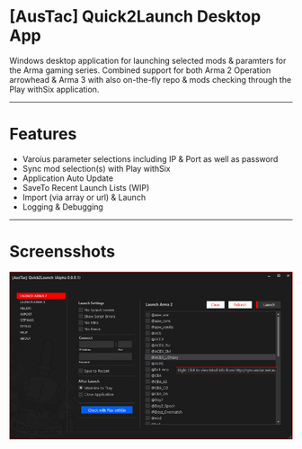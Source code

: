 
# [AusTac] Quick2Launch Desktop App

Windows desktop application for launching selected mods & paramters for the Arma gaming series. Combined support for both Arma 2 Operation arrowhead & Arma 3 with also on-the-fly repo & mods checking through the Play withSix application.

-------------------------------------------------------------------

# Features

- Varoius parameter selections including IP & Port as well as password
- Sync mod selection(s) with Play withSix
- Application Auto Update
- SaveTo Recent Launch Lists (WIP)
- Import (via array or url) & Launch
- Logging & Debugging

-------------------------------------------------------------------

# Screensshots

![alt tag](https://raw.githubusercontent.com/AusTac/AusTacQuick2Launch/master/media/ImageA.jpg)
